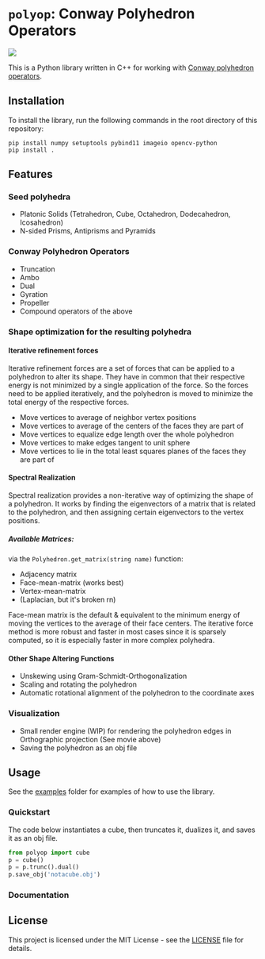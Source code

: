 # `polyop`: Conway Polyhedron Operators

![](https://asfaust.de/polyhedron.gif)

This is a Python library written in C++ for working with [Conway polyhedron operators](https://en.wikipedia.org/wiki/Conway_polyhedron_notation).

## Installation
To install the library, run the following commands in the root directory of this repository:
```
pip install numpy setuptools pybind11 imageio opencv-python
pip install .
```
## Features 

### Seed polyhedra
 * Platonic Solids (Tetrahedron, Cube, Octahedron, Dodecahedron, Icosahedron)
 * N-sided Prisms, Antiprisms and Pyramids

### Conway Polyhedron Operators
* Truncation
* Ambo
* Dual
* Gyration
* Propeller
* Compound operators of the above

### Shape optimization for the resulting polyhedra
#### Iterative refinement forces
Iterative refinement forces are a set of forces that can be applied to a polyhedron to alter its shape.
They have in common that their respective energy is not minimized by a single application of the force.
So the forces need to be applied iteratively, and the polyhedron is moved to minimize the total energy of the respective forces.
  * Move vertices to average of neighbor vertex positions
  * Move vertices to average of the centers of the faces they are part of
  * Move vertices to equalize edge length over the whole polyhedron
  * Move vertices to make edges tangent to unit sphere
  * Move vertices to lie in the total least squares planes of the faces they are part of

#### Spectral Realization

Spectral realization provides a non-iterative way of optimizing the shape of a polyhedron. 
It works by finding the eigenvectors of a matrix that is related to the polyhedron, and then assigning certain eigenvectors to the vertex positions.

##### Available Matrices:
via the `Polyhedron.get_matrix(string name)` function:
* Adjacency matrix
* Face-mean-matrix (works best)
* Vertex-mean-matrix
* (Laplacian, but it's broken rn)

Face-mean matrix is the default & equivalent to the minimum energy of moving the vertices to the average of their face centers.
The iterative force method is more robust and faster in most cases since it is sparsely computed, so it is especially faster in more complex polyhedra.

#### Other Shape Altering Functions
* Unskewing using Gram-Schmidt-Orthogonalization
* Scaling and rotating the polyhedron
* Automatic rotational alignment of the polyhedron to the coordinate axes

### Visualization
  * Small render engine (WIP) for rendering the polyhedron edges in Orthographic projection (See movie above)
  * Saving the polyhedron as an obj file


## Usage
See the [examples](/examples/) folder for examples of how to use the library. 

### Quickstart
The code below instantiates a cube, then truncates it, dualizes it,
and saves it as an obj file.
```python
from polyop import cube
p = cube()
p = p.trunc().dual()
p.save_obj('notacube.obj')
```

### Documentation


## License
This project is licensed under the MIT License - see the [LICENSE](LICENSE) file for details.
